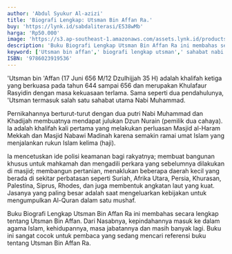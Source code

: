 ```yaml
---
author: 'Abdul Syukur Al-azizi'
title: 'Biografi Lengkap: Utsman Bin Affan Ra.'
buy: 'https://lynk.id/sabdaliterasi/E538wMb'
harga: 'Rp50.000'
image: 'https://s3.ap-southeast-1.amazonaws.com/assets.lynk.id/products/04-08-2024/1722765405658_2011856'
description: 'Buku Biografi Lengkap Utsman Bin Affan Ra ini membahas secara lengkap dari Nasabnya, kepindahannya masuk ke dalam agama Islam, kehidupannya, masa jabatannya dan masih banyak lagi.'
keyword: ['Utsman bin affan',' biografi lengkap utsman',' sahabat nabi']
ISBN: '9786023919536'
---
```

<p>'Utsman bin 'Affan (17 Juni 656 M/12 Dzulhijjah 35 H) adalah khalifah ketiga yang berkuasa pada tahun 644 sampai 656 dan merupakan Khulafaur Rasyidin dengan masa kekuasaan terlama. Sama seperti dua pendahulunya, 'Utsman termasuk salah satu sahabat utama Nabi Muhammad. </p><p>Pernikahannya berturut-turut dengan dua putri Nabi Muhammad dan Khadijah membuatnya mendapat julukan Dzun Nurain (pemilik dua cahaya). Ia adalah khalifah kali pertama yang melakukan perluasan Masjid al-Haram Mekkah dan Masjid Nabawi Madinah karena semakin ramai umat Islam yang menjalankan rukun Islam kelima (haji).</p><p> Ia mencetuskan ide polisi keamanan bagi rakyatnya; membuat bangunan khusus untuk mahkamah dan mengadili perkara yang sebelumnya dilakukan di masjid; membangun pertanian, menaklukan beberapa daerah kecil yang berada di sekitar perbatasan seperti Suriah, Afrika Utara, Persia, Khurasan, Palestina, Siprus, Rhodes, dan juga membentuk angkatan laut yang kuat. Jasanya yang paling besar adalah saat mengeluarkan kebijakan untuk mengumpulkan Al-Quran dalam satu mushaf. </p><p>Buku Biografi Lengkap Utsman Bin Affan Ra ini membahas secara lengkap tentang Utsman Bin Affan. Dari Nasabnya, kepindahannya masuk ke dalam agama Islam, kehidupannya, masa jabatannya dan masih banyak lagi. Buku ini sangat cocok untuk pembaca yang sedang mencari referensi buku tentang Utsman Bin Affan Ra.</p>